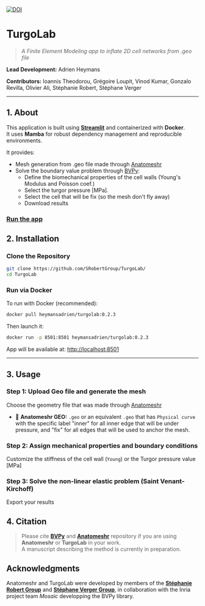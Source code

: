 [![DOI](https://zenodo.org/badge/976231149.svg)](https://doi.org/10.5281/zenodo.15462275)

# TurgoLab

> _A Finite Element Modeling app to inflate 2D cell networks from .geo file_

**Lead Development:**   Adrien Heymans

**Contributors:** 
Ioannis Theodorou, Grégoire Loupit, Vinod Kumar, Gonzalo Revilla, Olivier Ali, Stéphanie Robert, Stéphane Verger

---

## 1. About

This application is built using **[Streamlit](https://streamlit.io/)** and containerized with **Docker**.  
It uses **Mamba** for robust dependency management and reproducible environments.

It provides:

- Mesh generation from .geo file made through [Anatomeshr](https://anatomeshr.serve.scilifelab.se/)
- Solve the boundary value problem through [BVPy](https://gitlab.inria.fr/mosaic/bvpy):
  - Define the biomechanical properties of the cell walls (Young's Modulus and Poisson coef.)
  - Select the turgor pressure [MPa].
  - Select the cell that will be fix (so the mesh don't fly away)
  - Download results

### [Run the app](https://turgolab.serve.scilifelab.se/) 

## 2. Installation

### Clone the Repository

```bash
git clone https://github.com/SRobertGroup/TurgoLab/
cd TurgoLab
```

### Run via Docker

To run with Docker (recommended):

```bash
docker pull heymansadrien/turgolab:0.2.3
```

Then launch it:

```bash
docker run -p 8501:8501 heymansadrien/turgolab:0.2.3
```

App will be available at: [http://localhost:8501](http://localhost:8501)

---

## 3. Usage

### Step 1: Upload Geo file and generate the mesh

Choose the geometry file that was made through [Anatomeshr](https://anatomeshr.serve.scilifelab.se/)

- 📂 **Anatomeshr GEO:** `.geo` or an equivalent `.geo` that has `Physical curve` with the specific label "inner" for all inner edge that will be under pressure, and "fix" for all edges that will be used to anchor the mesh.

### Step 2: Assign mechanical properties and boundary conditions

Customize the stiffness of the cell wall (`Young`) or the Turgor pressure value [MPa]

### Step 3: Solve the non-linear elastic problem (Saint Venant-Kirchoff)

Export your results 


## 4. Citation

> Please cite [**BVPy**](https://gitlab.inria.fr/mosaic/bvpy) and [**Anatomeshr**](https://github.com/SRobertGroup/Anatomeshr) repository if you are using **Anatomeshr** or **TurgoLab** in your work.  
> A manuscript describing the method is currently in preparation.



## Acknowledgments

Anatomeshr and TurgoLab were developed by members of the [**Stéphanie Robert Group**](https://srobertgroup.com/) and [**Stéphane Verger Group**](https://www.upsc.se/researchers/6177-verger-stephane-mechanics-and-dynamics-of-cell-to-cell-adhesion-in-plants.html), in collaboration with the Inria project team *Mosaic* developping the BVPy library.
